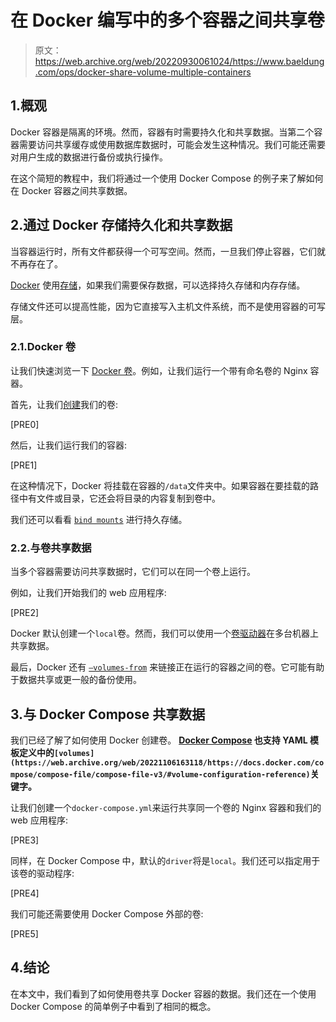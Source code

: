 # 在 Docker 编写中的多个容器之间共享卷

> 原文：<https://web.archive.org/web/20220930061024/https://www.baeldung.com/ops/docker-share-volume-multiple-containers>

## 1.概观

Docker 容器是隔离的环境。然而，容器有时需要持久化和共享数据。当第二个容器需要访问共享缓存或使用数据库数据时，可能会发生这种情况。我们可能还需要对用户生成的数据进行备份或执行操作。

在这个简短的教程中，我们将通过一个使用 Docker Compose 的例子来了解如何在 Docker 容器之间共享数据。

## 2.通过 Docker 存储持久化和共享数据

当容器运行时，所有文件都获得一个可写空间。然而，一旦我们停止容器，它们就不再存在了。

[Docker](https://web.archive.org/web/20221106163118/https://docs.docker.com/) 使用[存储](https://web.archive.org/web/20221106163118/https://docs.docker.com/storage/)，如果我们需要保存数据，可以选择持久存储和内存存储。

存储文件还可以提高性能，因为它直接写入主机文件系统，而不是使用容器的可写层。

### 2.1.Docker 卷

让我们快速浏览一下 [Docker 卷](/web/20221106163118/https://www.baeldung.com/ops/docker-volumes)。例如，让我们运行一个带有命名卷的 Nginx 容器。

首先，让我们[创建](https://web.archive.org/web/20221106163118/https://docs.docker.com/engine/reference/commandline/volume_create/)我们的卷:

[PRE0]

然后，让我们运行我们的容器:

[PRE1]

在这种情况下，Docker 将挂载在容器的`/data`文件夹中。如果容器在要挂载的路径中有文件或目录，它还会将目录的内容复制到卷中。

我们还可以看看 [`bind mounts`](https://web.archive.org/web/20221106163118/https://docs.docker.com/storage/bind-mounts/) 进行持久存储。

### 2.2.与卷共享数据

当多个容器需要访问共享数据时，它们可以在同一个卷上运行。

例如，让我们开始我们的 web 应用程序:

[PRE2]

Docker 默认创建一个`local`卷。然而，我们可以使用一个[卷驱动器](https://web.archive.org/web/20221106163118/https://docs.docker.com/storage/volumes/#use-a-volume-driver)在多台机器上共享数据。

最后，Docker 还有 [`–volumes-from`](https://web.archive.org/web/20221106163118/https://docs.docker.com/storage/volumes/#backup-restore-or-migrate-data-volumes) 来链接正在运行的容器之间的卷。它可能有助于数据共享或更一般的备份使用。

## 3.与 Docker Compose 共享数据

我们已经了解了如何使用 Docker 创建卷。 **[Docker Compose](/web/20221106163118/https://www.baeldung.com/ops/docker-compose) 也支持 YAML 模板定义中的`[volumes](https://web.archive.org/web/20221106163118/https://docs.docker.com/compose/compose-file/compose-file-v3/#volume-configuration-reference)`关键字。**

让我们创建一个`docker-compose.yml`来运行共享同一个卷的 Nginx 容器和我们的 web 应用程序:

[PRE3]

同样，在 Docker Compose 中，默认的`driver`将是`local`。我们还可以指定用于该卷的驱动程序:

[PRE4]

我们可能还需要使用 Docker Compose 外部的卷:

[PRE5]

## 4.结论

在本文中，我们看到了如何使用卷共享 Docker 容器的数据。我们还在一个使用 Docker Compose 的简单例子中看到了相同的概念。